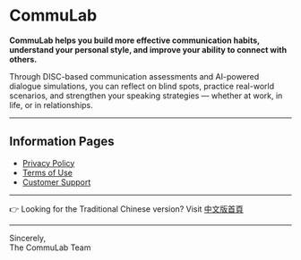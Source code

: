 # CommuLab  

**CommuLab helps you build more effective communication habits, understand your personal style, and improve your ability to connect with others.**

Through DISC-based communication assessments and AI-powered dialogue simulations, you can reflect on blind spots, practice real-world scenarios, and strengthen your speaking strategies — whether at work, in life, or in relationships.

---

## Information Pages  

- [Privacy Policy](privacy-policy/en.md)  
- [Terms of Use](terms-of-use/en.md)  
- [Customer Support](customer-support/en.md)  

---

👉 Looking for the Traditional Chinese version? Visit [中文版首頁](index-zh.md)

---

Sincerely,  
The CommuLab Team